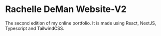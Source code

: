 # Rachelle DeMan Website-V2

The second edition of my online portfolio. It is made using React, NextJS, Typescript and TailwindCSS.
